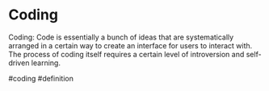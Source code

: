 # Coding

Coding: Code is essentially a bunch of ideas that are systematically arranged in a certain way to create an interface for users to interact with. The process of coding itself requires a certain level of introversion and self-driven learning.

#coding #definition 